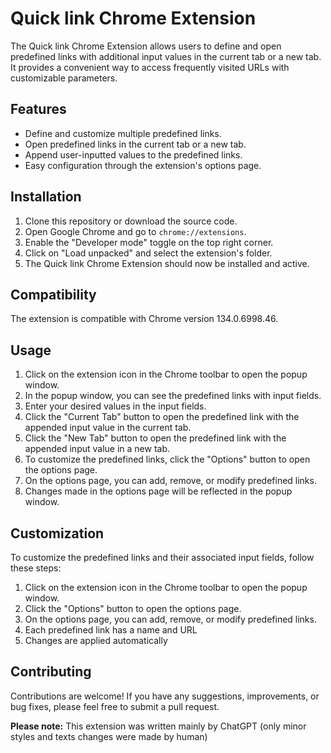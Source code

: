 # Quick link Chrome Extension

The Quick link Chrome Extension allows users to define and open predefined links with additional input values in the current tab or a new tab. It provides a convenient way to access frequently visited URLs with customizable parameters.

## Features

- Define and customize multiple predefined links.
- Open predefined links in the current tab or a new tab.
- Append user-inputted values to the predefined links.
- Easy configuration through the extension's options page.

## Installation

1. Clone this repository or download the source code.
2. Open Google Chrome and go to `chrome://extensions`.
3. Enable the "Developer mode" toggle on the top right corner.
4. Click on "Load unpacked" and select the extension's folder.
5. The Quick link Chrome Extension should now be installed and active.

## Compatibility

The extension is compatible with Chrome version 134.0.6998.46.

## Usage

1. Click on the extension icon in the Chrome toolbar to open the popup window.
2. In the popup window, you can see the predefined links with input fields.
3. Enter your desired values in the input fields.
4. Click the "Current Tab" button to open the predefined link with the appended input value in the current tab.
5. Click the "New Tab" button to open the predefined link with the appended input value in a new tab.
6. To customize the predefined links, click the "Options" button to open the options page.
7. On the options page, you can add, remove, or modify predefined links.
8. Changes made in the options page will be reflected in the popup window.

## Customization

To customize the predefined links and their associated input fields, follow these steps:

1. Click on the extension icon in the Chrome toolbar to open the popup window.
2. Click the "Options" button to open the options page.
3. On the options page, you can add, remove, or modify predefined links.
4. Each predefined link has a name and URL
5. Changes are applied automatically

## Contributing

Contributions are welcome! If you have any suggestions, improvements, or bug fixes, please feel free to submit a pull request.

**Please note:** This extension was written mainly by ChatGPT (only minor styles and texts changes were made by human)
